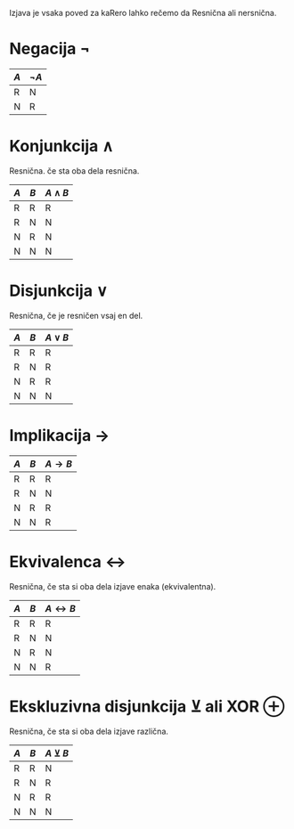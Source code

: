 Izjava je vsaka poved za kaRero lahko rečemo da Resnična ali nersnična. 
# Negacija $\neg$
| $A$ | $\neg A$ |
| --- | -------- |
| R   | N        |
| N   | R        |
# Konjunkcija $\land$
Resnična. če sta oba dela resnična.

| $A$ | $B$ | $A \land B$ |
| --- | --- | ----------- |
| R   | R   | R           |
| R   | N   | N           |
| N   | R   | N           |
| N   | N   | N            |
# Disjunkcija $\lor$
Resnična, če je resničen vsaj en del.

|$A$|$B$|$A \lor B$|
|---|---|---|
|R|R|R|
|R|N|R|
|N|R|R|
|N|N|N|
# Implikacija $\rightarrow$

|$A$|$B$|$A \rightarrow B$|
|---|---|---|
|R|R|R|
|R|N|N|
|N|R|R|
|N|N|R|
# Ekvivalenca $\leftrightarrow$
Resnična, če sta si oba dela izjave enaka (ekvivalentna).

| $A$ | $B$ | $A \leftrightarrow B$ |
| --- | --- | --------------------- |
| R   | R   | R                     |
| R   | N   | N                     |
| N   | R   | N                     |
| N   | N   | R                     |
# Ekskluzivna disjunkcija $\veebar$ ali XOR $\oplus$
Resnična, če sta si oba dela izjave različna.

|$A$|$B$|$A \veebar B$|
|---|---|---|
|R|R|N|
|R|N|R|
|N|R|R|
|N|N|N|


